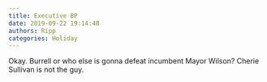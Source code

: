 ```yaml
---
title: Executive BP
date: 2019-09-22 19:14:48
authors: Ripp
categories: Holiday
---
```


 Okay. Burrell or who else is gonna defeat incumbent Mayor Wilson?
Cherie Sullivan is not the guy.